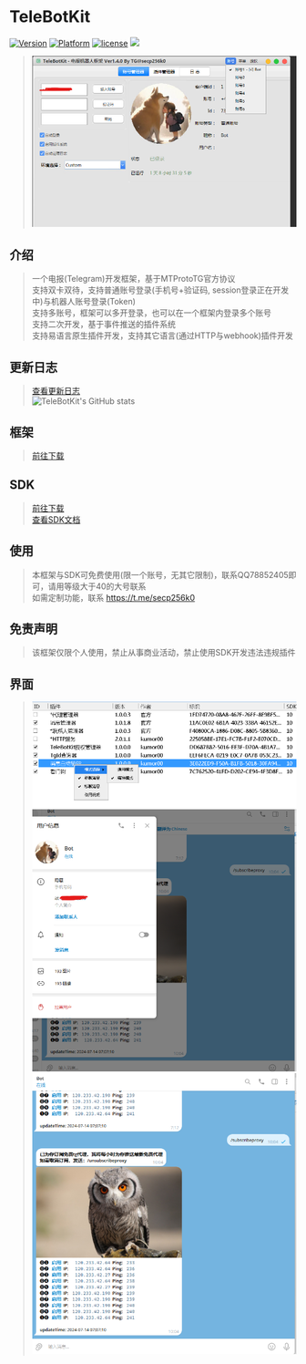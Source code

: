 # TeleBotKit
[![Version](https://img.shields.io/badge/%e7%89%88%e6%9c%ac-latest-brightgreen.svg)](https://github.com/TeleBotKit/TeleBotKit/releases)
[![Platform](https://img.shields.io/badge/%e5%b9%b3%e5%8f%b0-%20Windows%20-brightgreen.svg)](https://github.com/TeleBotKit/TeleBotKit)
[![license](https://img.shields.io/badge/%e6%8e%88%e6%9d%83-%20%e5%85%8d%e8%b4%b9%20%7c%20%e4%bb%98%e8%b4%b9%20-brightgreen.svg?style=flat)](https://github.com/TeleBotKit/TeleBotKit)
![](https://komarev.com/ghpvc/?username=TeleBotKit&style=flat)


> ![界面](src/1.png) 
## 介绍
> 一个电报(Telegram)开发框架，基于MTProtoTG官方协议  
> 支持双卡双待，支持普通账号登录(手机号+验证码, session登录正在开发中)与机器人账号登录(Token)   
> 支持多账号，框架可以多开登录，也可以在一个框架内登录多个账号    
> 支持二次开发，基于事件推送的插件系统  
> 支持易语言原生插件开发，支持其它语言(通过HTTP与webhook)插件开发  
>   

## 更新日志
> [查看更新日志](/changelog.md)  
> ![TeleBotKit's GitHub stats](https://github-readme-stats.vercel.app/api?username=TeleBotKit)  

## 框架
> [前往下载](https://github.com/TeleBotKit/TeleBotKit/releases/latest)  

## SDK
> [前往下载](https://github.com/TeleBotKit/TeleBotKit/releases/tag/TeleBotKit-SDK)  
> [查看SDK文档](/SDK-DOC.md)  

## 使用
> 本框架与SDK可免费使用(限一个账号，无其它限制)，联系QQ78852405即可，请用等级大于40的大号联系    
> 如需定制功能，联系 https://t.me/secp256k0  
> 
> 

## 免责声明
> 该框架仅限个人使用，禁止从事商业活动，禁止使用SDK开发违法违规插件  
> 


## 界面
> ![插件](src/2.png)  
> ![插件](src/3.png)  
> ![插件](src/4.png)  
